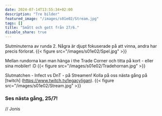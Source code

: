 ```yaml
---
date: 2024-07-14T13:55:34+02:00
description: "Tre bilder"
featured_image: "/images/s01e02/Stream.jpg"
tags: []
title: "Smått och gott från 27/6."
disable_share: true
---
```


Slutminuterna av runda 2. Några är djupt fokuserade på att vinna, andra har precis förlorat.
{{< figure src="/images/s01e02/Spel.jpg" >}}

Mellan rundorna kan man hänga i the Trade Corner och titta på kort - eller sina mobiler! :D 
{{< figure src="/images/s01e02/Tradehornan.jpg" >}}

Slutmatchen - Infect vs DnT - på Streamen! Kolla på oss nästa gång på [twitch] (https://www.twitch.tv/legacyligan).
{{< figure src="/images/s01e02/Stream.jpg" >}}


### **Ses nästa gång, 25/7!**




// Jonis

